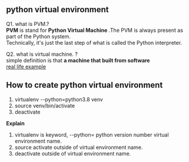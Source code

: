 ## python virtual environment  

Q1. what is PVM.?    
**PVM** is stand for **Python Virtual Machine** .The PVM is always present as part of the Python system.   
Technically, it's just the last step of what is called the Python interpreter.

Q2. what is virtual machine. ?   
simple definition is that **a machine that built from software**     
[real life example](https://tech.blog.aknin.name/2010/07/04/pythons-innards-for-my-wife/)      

## How to create python virtual environment  

1. virtualenv --python=python3.8 venv 
2. source venv/bin/activate 
3. deactivate

**Explain** 
1. virtualenv is keyword, --python= python version number virtual environment name.  
2. source activate outside of virtual environment name.
3. deactivate outside of virtual environment name.